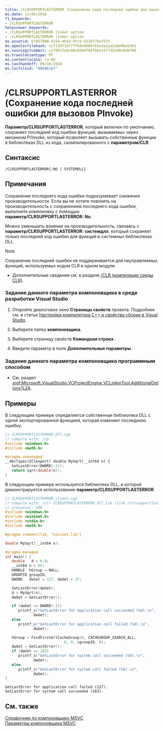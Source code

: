 ```yaml
---
title: /CLRSUPPORTLASTERROR (Сохранение кода последней ошибки для вызовов PInvoke)
ms.date: 11/04/2016
f1_keywords:
- /CLRSUPPORTLASTERROR
helpviewer_keywords:
- /CLRSUPPORTLASTERROR linker option
- -CLRSUPPORTLASTERROR linker option
ms.assetid: b7057990-4154-4b1d-9fc9-6236f7be7575
ms.openlocfilehash: ccf13971bf77fb8e960b781e4a1aa2a0e06a5d61
ms.sourcegitcommit: c1fd917a8c06c6504f66f66315ff352d0c046700
ms.translationtype: MT
ms.contentlocale: ru-RU
ms.lasthandoff: 09/16/2020
ms.locfileid: "90686107"
---
```

# <a name="clrsupportlasterror-preserve-last-error-code-for-pinvoke-calls"></a>/CLRSUPPORTLASTERROR (Сохранение кода последней ошибки для вызовов PInvoke)

**Параметр/CLRSUPPORTLASTERROR**, который включен по умолчанию, сохраняет последний код ошибки функций, вызываемых через механизм P/Invoke, который позволяет вызывать собственные функции в библиотеках DLL из кода, скомпилированного с **параметром/CLR**.

## <a name="syntax"></a>Синтаксис

```
/CLRSUPPORTLASTERROR{:NO | SYSTEMDLL}
```

## <a name="remarks"></a>Примечания

Сохранение последнего кода ошибки подразумевает снижение производительности.  Если вы не хотите повлиять на производительность с сохранением последнего кода ошибки, выполните компоновку с помощью  **параметр/CLRSUPPORTLASTERROR: No**.

Можно уменьшить влияние на производительность, связавсь с **параметр/CLRSUPPORTLASTERROR: системдлл**, который сохраняет только последний код ошибки для функций в системных библиотеках DLL.

> [!NOTE]
> Сохранение последней ошибки не поддерживается для неуправляемых функций, используемых кодом CLR в одном модуле.

- Дополнительные сведения см. в разделе [/CLR (компиляция среды CLR)](clr-common-language-runtime-compilation.md).

### <a name="to-set-this-linker-option-in-the-visual-studio-development-environment"></a>Задание данного параметра компоновщика в среде разработки Visual Studio

1. Откройте диалоговое окно **Страницы свойств** проекта. Подробнее см. в статье [Настройка компилятора C++ и свойства сборки в Visual Studio](../working-with-project-properties.md).

1. Выберите папку **компоновщика**.

1. Выберите страницу свойств **Командная строка** .

1. Введите параметр в поле **Дополнительные параметры** .

### <a name="to-set-this-linker-option-programmatically"></a>Задание данного параметра компоновщика программным способом

- См. раздел <xref:Microsoft.VisualStudio.VCProjectEngine.VCLinkerTool.AdditionalOptions%2A>.

## <a name="examples"></a>Примеры

В следующем примере определяется собственная библиотека DLL с одной экспортированной функцией, которая изменяет последнюю ошибку.

```cpp
// CLRSUPPORTLASTERROR_dll.cpp
// compile with: /LD
#include <windows.h>
#include <math.h>

#pragma unmanaged
__declspec(dllexport) double MySqrt(__int64 n) {
   SetLastError(DWORD(-1));
   return sqrt(double(n));
}
```

В следующем примере используется библиотека DLL, в которой демонстрируется использование **параметр/CLRSUPPORTLASTERROR**.

```cpp
// CLRSUPPORTLASTERROR_client.cpp
// compile with: /clr CLRSUPPORTLASTERROR_dll.lib /link /clrsupportlasterror:systemdll
// processor: x86
#include <windows.h>
#include <wininet.h>
#include <stdio.h>
#include <math.h>

#pragma comment(lib, "wininet.lib")

double MySqrt(__int64 n);

#pragma managed
int main() {
   double   d = 0.0;
   __int64 n = 65;
   HANDLE  hGroup = NULL;
   GROUPID groupID;
   DWORD   dwSet = 127, dwGet = 37;

   SetLastError(dwSet);
   d = MySqrt(n);
   dwGet = GetLastError();

   if (dwGet == DWORD(-1))
      printf_s("GetLastError for application call succeeded (%d).\n",
             dwGet);
   else
      printf_s("GetLastError for application call failed (%d).\n",
             dwGet);

   hGroup = FindFirstUrlCacheGroup(0, CACHEGROUP_SEARCH_ALL,
                           0, 0, &groupID, 0);
   dwGet = GetLastError();
   if (dwGet == 183)
      printf_s("GetLastError for system call succeeded (%d).\n",
             dwGet);
   else
      printf_s("GetLastError for system call failed (%d).\n",
             dwGet);
}
```

```Output
GetLastError for application call failed (127).
GetLastError for system call succeeded (183).
```

## <a name="see-also"></a>См. также

[Справочник по компоновщику MSVC](linking.md)<br/>
[Параметры компоновщика MSVC](linker-options.md)
